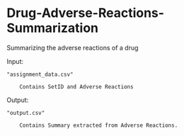 # Drug-Adverse-Reactions-Summarization
Summarizing the adverse reactions of a drug

Input: 

	"assignment_data.csv"
	
		Contains SetID and Adverse Reactions

Output:

	"output.csv"
	
		Contains Summary extracted from Adverse Reactions.
	
